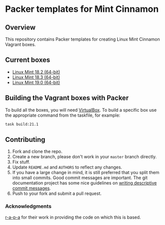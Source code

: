 # Packer templates for Mint Cinnamon

## Overview

This repository contains Packer templates for creating Linux Mint Cinnamon Vagrant boxes.

## Current boxes

- [Linux Mint 18.2 (64-bit)](https://app.vagrantup.com/ajxb/boxes/mint-18.2)
- [Linux Mint 18.3 (64-bit)](https://app.vagrantup.com/ajxb/boxes/mint-18.3)
- [Linux Mint 19.0 (64-bit)](https://app.vagrantup.com/ajxb/boxes/mint-19.0)

## Building the Vagrant boxes with Packer

To build all the boxes, you will need [VirtualBox](https://www.virtualbox.org/wiki/Downloads). To build a specific box use the appropriate command from the taskfile, for example:

```bash
task build:21.1
```

## Contributing

1. Fork and clone the repo.
2. Create a new branch, please don't work in your `master` branch directly.
3. Fix stuff.
4. Update `README.md` and `AUTHORS` to reflect any changes.
5. If you have a large change in mind, it is still preferred that you split them into small commits. Good commit messages are important. The git documentation project has some nice guidelines on [writing descriptive commit messages](http://git-scm.com/book/ch5-2.html#Commit-Guidelines).
6. Push to your fork and submit a pull request.

### Acknowledgments

[r-a-p-a](https://github.com/r-a-p-a) for their work in providing the code on which this is based.
